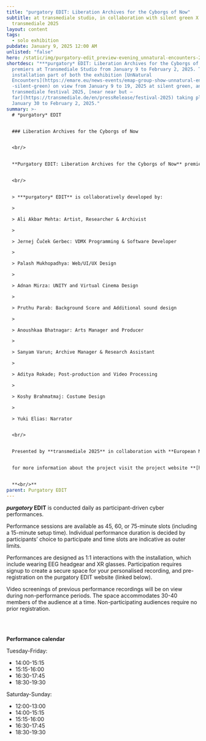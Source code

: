 ```yaml
---
title: "purgatory EDIT: Liberation Archives for the Cyborgs of Now"
subtitle: at transmediale studio, in collaboration with silent green X EMAP X
  transmediale 2025
layout: content
tags:
  - solo exhibition
pubdate: January 9, 2025 12:00 AM
unlisted: "false"
hero: /static/img/purgatory-edit_preview-evening_unnatural-encounters-2025_14_image-by-palash-mukhopadhyay.jpeg
shortdesc: "***purgatory* EDIT: Liberation Archives for the Cyborgs of Now**
  premiers at Transmediale Studio from January 9 to February 2, 2025. The
  installation part of both the exhibition [UnNatural
  Encounters](https://emare.eu/news-events/emap-group-show-unnatural-encounters\
  -silent-green) on view from January 9 to 19, 2025 at silent green, and
  transmediale festival 2025, [near near but —
  far](https://transmediale.de/en/pressRelease/festival-2025) taking place from
  January 30 to February 2, 2025."
summary: >-
  # *purgatory* EDIT 


  ### Liberation Archives for the Cyborgs of Now


  <br/>


  **Purgatory EDIT: Liberation Archives for the Cyborgs of Now** premiers at Transmediale Studio from January 9 to February 2, 2025. The installation part of  **[UnNatural Encounters](https://emare.eu/news-events/emap-group-show-unnatural-encounters-silent-green)** on view from January 9 to 19, 2025 at silent green, and transmediale festival 2025, **[near near but — far](https://transmediale.de/en/pressRelease/festival-2025)** taking place from January 30 to February 2, 2025.


  <br/>


  > ***purgatory* EDIT** is collaboratively developed by:

  >

  > Ali Akbar Mehta: Artist, Researcher & Archivist

  >

  > Jernej Čuček Gerbec: VDMX Programming & Software Developer

  >

  > Palash Mukhopadhya: Web/UI/UX Design 

  >

  > Adnan Mirza: UNITY and Virtual Cinema Design

  >

  > Pruthu Parab: Background Score and Additional sound design

  >

  > Anoushkaa Bhatnagar: Arts Manager and Producer

  >

  > Sanyam Varun; Archive Manager & Research Assistant

  >

  > Aditya Rokade; Post-production and Video Processing

  >

  > Koshy Brahmatmaj: Costume Design

  >

  > Yuki Elias: Narrator


  <br/>


  Presented by **transmediale 2025** in collaboration with **European Media Art Platform** (EMAP) and **silent green Film Feld Forschung**. **Purgatory EDIT** has received development support from the EMAP residency program 2024 at **Werkleitz** co-funded by the **European Union**. The project is made possible by partial funding from **Taiteen Edistämiskeskus** and **Kone Säätio**, and travel funding from support from the **Finnland-Institut, Berlin** and **Goethe Institut/Max Mueller Bhavan, Mumbai**.


  for more information about the project visit the project website **[here](https://www.purgatoryedit.com/)**


  **<br/>**
parent: Purgatory EDIT
---
```

***purgatory* EDIT** is conducted daily as participant-driven cyber performances. 

Performance sessions are available as 45, 60, or 75-minute slots (including a 15-minute setup time). Individual performance duration is decided by participants’ choice to participate and time slots are indicative as outer limits.

Performances are designed as 1:1 interactions with the installation, which include wearing EEG headgear and XR glasses. Participation requires signup to create a secure space for your personalised recording, and pre-registration on the purgatory EDIT website (linked below).

Video screenings of previous performance recordings will be on view during non-performance periods. The space accommodates 30-40 members of the audience at a time. Non-participating audiences require no prior registration.

**<br/><br/>**

**Performance calendar**

Tuesday-Friday: 

* 14:00-15:15 
* 15:15-16:00
* 16:30-17:45
* 18:30-19:30

Saturday-Sunday: 

* 12:00-13:00
* 14:00-15:15
* 15:15-16:00
* 16:30-17:45
* 18:30-19:30